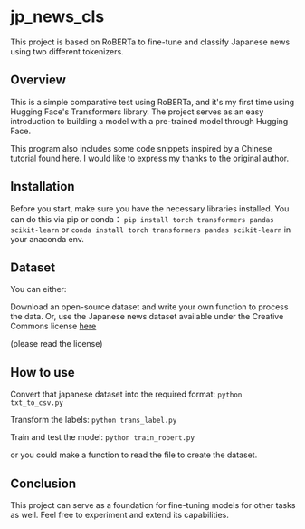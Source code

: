 # jp_news_cls
This project is based on RoBERTa to fine-tune and classify Japanese news using two different tokenizers.

## Overview
This is a simple comparative test using RoBERTa, and it's my first time using Hugging Face's Transformers library. The project serves as an easy introduction to building a model with a pre-trained model through Hugging Face.

This program also includes some code snippets inspired by a Chinese tutorial found here. I would like to express my thanks to the original author.

## Installation
Before you start, make sure you have the necessary libraries installed. You can do this via pip or conda：
`pip install torch transformers pandas scikit-learn`
or
`conda install torch transformers pandas scikit-learn`
in your anaconda env.

## Dataset
You can either:

Download an open-source dataset and write your own function to process the data.
Or, use the Japanese news dataset available under the Creative Commons license [here](https://creativecommons.org/licenses/by-nd/2.1/jp/)

(please read the license)

## How to use 
Convert that japanese dataset into the required format:
`python txt_to_csv.py`

Transform the labels:
`python trans_label.py`

Train and test the model:
`python train_robert.py`

or you could make a function to read the file to create the dataset.

## Conclusion
This project can serve as a foundation for fine-tuning models for other tasks as well. Feel free to experiment and extend its capabilities.

